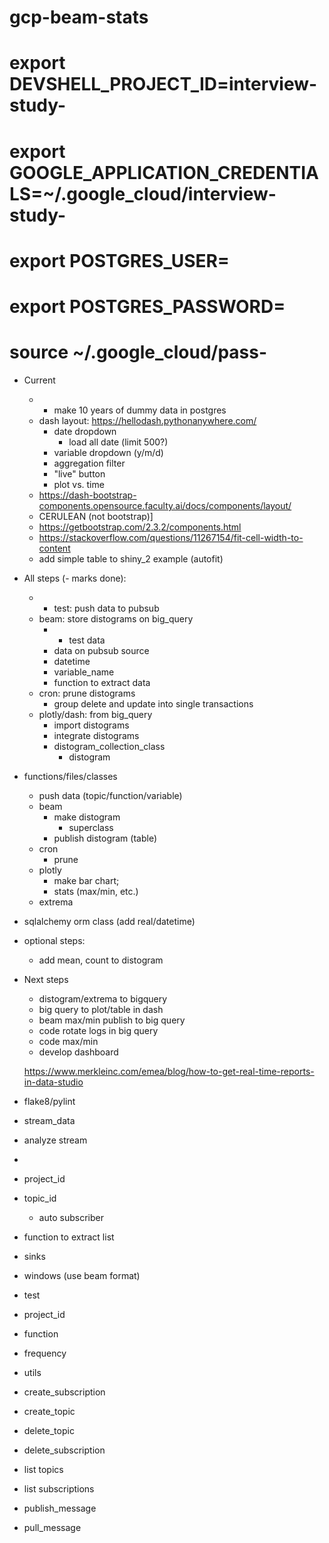# gcp-beam-stats

# export DEVSHELL_PROJECT_ID=interview-study-<tab>
# export GOOGLE_APPLICATION_CREDENTIALS=~/.google_cloud/interview-study-<tab>
# export POSTGRES_USER=<user>
# export POSTGRES_PASSWORD=<pass>
# source ~/.google_cloud/pass-<tab>

* Current
  * - make 10 years of dummy data in postgres
  * dash layout: https://hellodash.pythonanywhere.com/
    - date dropdown
      - load all date (limit 500?)
    - variable dropdown (y/m/d)
    - aggregation filter
    - "live" button
    - plot vs. time
  * https://dash-bootstrap-components.opensource.faculty.ai/docs/components/layout/
  * CERULEAN (not bootstrap)]
  * https://getbootstrap.com/2.3.2/components.html
  * https://stackoverflow.com/questions/11267154/fit-cell-width-to-content
  * add simple table to shiny_2 example (autofit)

* All steps (- marks done):
  * - test: push data to pubsub
  * beam: store distograms on big_query
    * - test data
    * data on pubsub source
    * datetime
    * variable_name
    * function to extract data
  * cron: prune distograms
    * group delete and update into single transactions
  * plotly/dash: from big_query
    * import distograms
    * integrate distograms
    * distogram_collection_class
      * distogram

* functions/files/classes
  * push data (topic/function/variable)
  * beam
    * make distogram
      * superclass
    * publish distogram (table)
  * cron
    * prune
  * plotly
    * make bar chart; 
    * stats (max/min, etc.)
  * extrema

* sqlalchemy orm class (add real/datetime)

* optional steps:
  * add mean, count to distogram

* Next steps
  * distogram/extrema to bigquery
  * big query to plot/table in dash
  * beam max/min publish to big query
  * code rotate logs in big query
  * code max/min
  * develop dashboard

  https://www.merkleinc.com/emea/blog/how-to-get-real-time-reports-in-data-studio

* flake8/pylint

* stream_data

* analyze stream
 - 

* project_id
* topic_id
    * auto subscriber
* function to extract list
* sinks
* windows (use beam format)

* test
* project_id
* function
* frequency

* utils
* create_subscription
* create_topic
* delete_topic
* delete_subscription
* list topics
* list subscriptions
* publish_message
* pull_message
